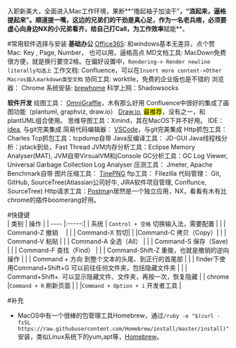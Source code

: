 入职新美大，全面进入Mac工作环境，果断**“撸起袖子加油干”**，“浪起来，逼格提起来”。顺道提一嘴，这边的兄弟们的干劲是真心足，作为一名老兵痞，必须要虚心向身边NX的小兄弟看齐，给自己打Call，为工作效率**赋能**。

#常用软件选择与安装
**基础办公**
[Office365](https://bbs.feng.com/read-htm-tid-10868252.html): 和windows基本无差异，点个赞
Mac: Key , Page, Number， 也可以用，逼格高点
MD文档工具: MacDown免费很方便，就是换行要空2格。在偏好设置中，`Rendering-> Render newline literally勾选上`
工作文档: Confluence，可以在`Insert more content->Other Macros插入markdown类型文档`
协同工具: worktile，免费的企业版也是不错的
浏览器： Chrome
系统安装: [brewhome](http://blog.csdn.net/yangyangzhang1990/article/details/51578565)
科学上网：Shadowsocks

**软件开发**
绘图工具：
[OmniGraffle](https://bbs.feng.com/forum.php?mod=viewthread&tid=10739827)，木有那么好用
Confluence中很好的集成了画图功能（plantuml, graphviz, draw.io）
[Draw.io](https://www.draw.io/), <mark>最推荐</mark>，没有之一，和plantUML组合使用。 
思维导图工具：Xmind，其在MacOS下并不好用。
IDE： [idea](https://www.jetbrains.com/idea/), 与git完美集成
简易代码编辑器： [VSCode](https://code.visualstudio.com/)，与git完美集成
Http抓包工具： Charles
Tcp抓包工具：tcpdump自带
Java反编译工具： JD-GUI
Java线程栈分析：jstack到处，Fast Thread
JVM内存分析工具：Eclipse Memory Analyser(MAT), JVM自带VirsualVM和jConsole
GC分析工具：GC Log Viewer, Universal Garbage Collection Log Analyser
压测工具： Jmeter, Apache Benchmark自带
图片压缩工具： [TinePNG](https://tinypng.com/)
ftp工具： FIlezilla
代码管理： Git, GitHub, SourceTree(Atlassian公司好牛, JIRA软件项目管理, Conflunce, SourceTree)
Http请求工具：[Postma](https://www.getpostman.com/)n居然是一个独立应用，NX，看看有木有比chrome的插件boomerang好用。

#快捷键  
|  类别  | 操作   | 
| ---- |:-----:| 
|  系统 | `Control + 空格` 切换输入法，需要配置 | 
|   |   Command-Z 撤销　 |
|   |    Command-X 剪切|
|   |Command-C 拷贝（Copy）|
|   |   Command-V 粘贴 |
|   |  Command-A 全选（All）  |
|   |   Command-S 保存（Save) |
|   |  Command-F 查找（Find）  |
|   |  Command-Shift-Z 重做，也就是撤销的逆向操作  |
|   |  Command + 方向 到整个文本的头尾、到正行的首尾部  |
|   |   finder下使用Command+Shift+G 可以前往任何文件夹，包括隐藏文件夹 |
|   |   Command+Shift+. 可以显示隐藏文件、文件夹，再按一次，恢复隐藏 |
|  chrome |`Command + R` 刷新页面  |
|   |`Command + Option + i` 开发者工具  |

#补充
* MacOS中有一个很棒的包管理工具Homebrew，通过`/ruby -e "$(curl -fsSL https://raw.githubusercontent.com/Homebrew/install/master/install)"`安装，类似Linux系统下的yum,apt等，[Homebrew](https://brew.sh/)。

